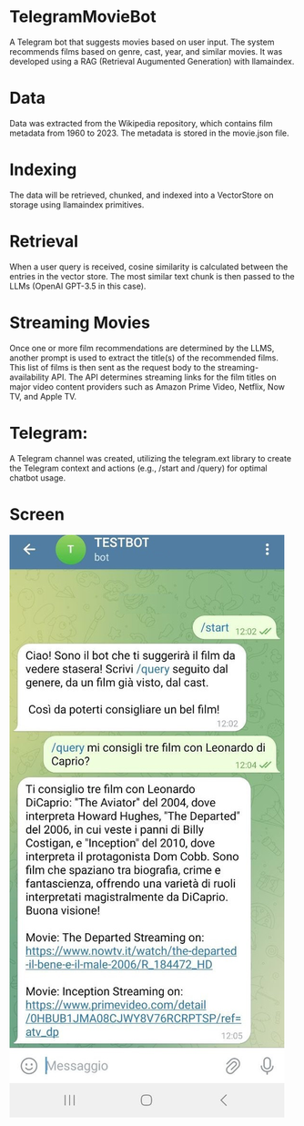# TelegramMovieBot
A Telegram bot that suggests movies based on user input. The system recommends films based on genre, cast, year, and similar movies. It was developed using a RAG (Retrieval Augumented Generation) with llamaindex.

# Data
Data was extracted from the Wikipedia repository, which contains film metadata from 1960 to 2023. The metadata is stored in the movie.json file.

# Indexing
The data will be retrieved, chunked, and indexed into a VectorStore on storage using llamaindex primitives.

# Retrieval
When a user query is received, cosine similarity is calculated between the entries in the vector store. The most similar text chunk is then passed to the LLMs (OpenAI GPT-3.5 in this case).

# Streaming Movies
Once one or more film recommendations are determined by the LLMS, another prompt is used to extract the title(s) of the recommended films. This list of films is then sent as the request body to the streaming-availability API. The API determines streaming links for the film titles on major video content providers such as Amazon Prime Video, Netflix, Now TV, and Apple TV.

# Telegram: 
A Telegram channel was created, utilizing the telegram.ext library to create the Telegram context and actions (e.g., /start and /query) for optimal chatbot usage.

# Screen
![Screenshot](images/telegram.jpeg)
